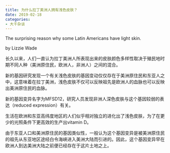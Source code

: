 ```yaml
---
title: 为什么拉丁美洲人拥有浅色皮肤？
date: 2019-02-18
categories:
- 大千杂谈
---
```

The surprising reason why some Latin Americans have light skin.

by Lizzie Wade

长久以来，人们一直认为拉丁美洲人所表现出来的皮肤颜色多样性取决于殖民地时期不同人种（美洲原住民，欧洲人，非洲人）之间的混合。

新的基因研究发现一个有关浅色皮肤的基因变动仅仅存在于美洲原住民和东亚人之中，这意味着在拉丁美洲，浅色皮肤不仅可以反映祖先是欧洲人的血脉也可以反映出美洲原住民的血脉。

新的基因变异名字为MFSD12，研究人员发现非洲人深色皮肤与这个基因较弱的表达（reduced expression）有关。

生活在欧洲和东亚高纬度地区的人们似乎相对独立的进化出了浅色皮肤，为了在更少的光照条件下更高效的生产出vitamin D。

由于东亚人口和美洲原住民的基因类似性，一般认为这个基因变异是被美洲原住民的祖先从东亚地区途经白令海峡进入美洲大陆而引进的。因此，这个基因变异早在欧洲人到达美洲大陆之前便已经存在于这片土地之上。

